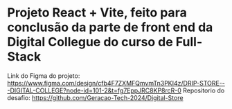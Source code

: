 # Projeto React + Vite, feito para conclusão da parte de front end da Digital Collegue do curso de Full-Stack

Link do Figma do projeto: https://www.figma.com/design/cfb4F7ZXMFQmvmTn3PKI4z/DRIP-STORE---DIGITAL-COLLEGE?node-id=101-2&t=fg7EppJRC8KP8rcR-0
Repositorio do desafio: https://github.com/Geracao-Tech-2024/Digital-Store
